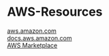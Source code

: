 # AWS-Resources  
[aws.amazon.com](https://aws.amazon.com/)  
[docs.aws.amazon.com](https://docs.aws.amazon.com/?nc2=h_ql_doc_do)  
[AWS Marketplace](https://aws.amazon.com/marketplace/)  
